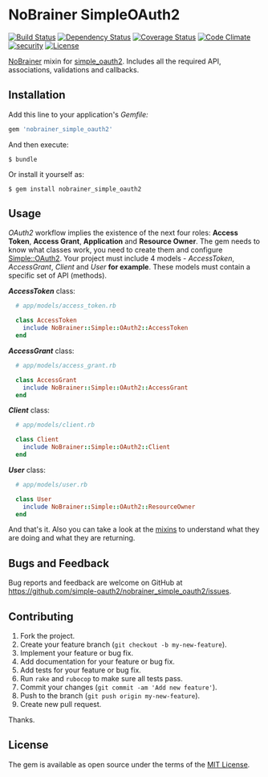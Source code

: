 # NoBrainer SimpleOAuth2

[![Build Status](https://travis-ci.org/simple-oauth2/nobrainer_simple_oauth2.svg?branch=master)](https://travis-ci.org/simple-oauth2/nobrainer_simple_oauth2)
[![Dependency Status](https://gemnasium.com/badges/github.com/simple-oauth2/nobrainer_simple_oauth2.svg)](https://gemnasium.com/github.com/simple-oauth2/nobrainer_simple_oauth2)
[![Coverage Status](https://coveralls.io/repos/github/simple-oauth2/nobrainer_simple_oauth2/badge.svg)](https://coveralls.io/github/simple-oauth2/nobrainer_simple_oauth2)
[![Code Climate](https://codeclimate.com/github/simple-oauth2/nobrainer_simple_oauth2/badges/gpa.svg)](https://codeclimate.com/github/simple-oauth2/nobrainer_simple_oauth2)
[![security](https://hakiri.io/github/simple-oauth2/nobrainer_simple_oauth2/master.svg)](https://hakiri.io/github/simple-oauth2/nobrainer_simple_oauth2/master)
[![License](https://img.shields.io/github/license/mashape/apistatus.svg)](https://github.com/simple-oauth2/nobrainer_simple_oauth2/blob/master/LICENSE)

[NoBrainer](http://nobrainer.io/) mixin for [simple_oauth2](https://github.com/simple-oauth2/simple_oauth2). Includes all the required API, associations, validations and callbacks.

## Installation

Add this line to your application's *Gemfile:*

```ruby
gem 'nobrainer_simple_oauth2'
```

And then execute:

    $ bundle

Or install it yourself as:

    $ gem install nobrainer_simple_oauth2

## Usage

*OAuth2* workflow implies the existence of the next four roles: **Access Token**, **Access Grant**, **Application** and **Resource Owner**. The gem needs to know what classes work, you need to create them and configure [Simple::OAuth2](https://github.com/simple-oauth2/simple_oauth2). Your project must include 4 models - *AccessToken*, *AccessGrant*, *Client* and *User* **for example**. These models must contain a specific set of API (methods).

***AccessToken*** class:
```ruby
  # app/models/access_token.rb

  class AccessToken
    include NoBrainer::Simple::OAuth2::AccessToken
  end
```

***AccessGrant*** class:
```ruby
  # app/models/access_grant.rb

  class AccessGrant
    include NoBrainer::Simple::OAuth2::AccessGrant
  end
```

***Client*** class:
```ruby
  # app/models/client.rb

  class Client
    include NoBrainer::Simple::OAuth2::Client
  end
```

***User*** class:
```ruby
  # app/models/user.rb

  class User
    include NoBrainer::Simple::OAuth2::ResourceOwner
  end
```
And that's it.
Also you can take a look at the [mixins](https://github.com/simple-oauth2/nobrainer_simple_oauth2/tree/master/lib/nobrainer_simple_oauth2/mixins) to understand what they are doing and what they are returning.

## Bugs and Feedback

Bug reports and feedback are welcome on GitHub at https://github.com/simple-oauth2/nobrainer_simple_oauth2/issues.

## Contributing

1. Fork the project.
1. Create your feature branch (`git checkout -b my-new-feature`).
1. Implement your feature or bug fix.
1. Add documentation for your feature or bug fix.
1. Add tests for your feature or bug fix.
1. Run `rake` and `rubocop` to make sure all tests pass.
1. Commit your changes (`git commit -am 'Add new feature'`).
1. Push to the branch (`git push origin my-new-feature`).
1. Create new pull request.

Thanks.

## License

The gem is available as open source under the terms of the [MIT License](https://github.com/simple-oauth2/nobrainer_simple_oauth2/blob/master/LICENSE).
